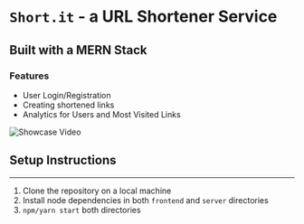 # `Short.it` - a URL Shortener Service

## Built with a MERN Stack

### Features

- User Login/Registration
- Creating shortened links
- Analytics for Users and Most Visited Links

![Showcase Video](https://media.giphy.com/media/LQz0XwgZ4DK6QbgyHz/giphy.gif)

## Setup Instructions

---

1. Clone the repository on a local machine
2. Install node dependencies in both `frontend` and `server` directories
3. `npm/yarn start` both directories
